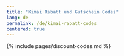 ```yaml
---
title: "Kimai Rabatt und Gutschein Codes"
lang: de
permalink: /de/kimai-rabatt-codes
centered: true
---
```


{% include pages/discount-codes.md %}
